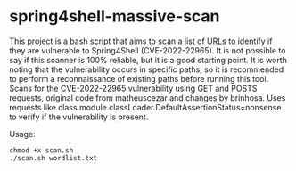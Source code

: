 # spring4shell-massive-scan

This project is a bash script that aims to scan a list of URLs to identify if they are vulnerable to Spring4Shell (CVE-2022-22965). It is not possible to say if this scanner is 100% reliable, but it is a good starting point. It is worth noting that the vulnerability occurs in specific paths, so it is recommended to perform a reconnaissance of existing paths before running this tool.
Scans for the CVE-2022-22965 vulnerability using GET and POSTS requests, original code from matheuscezar and changes by brinhosa. 
Uses requests like class.module.classLoader.DefaultAssertionStatus=nonsense to verify if the vulnerability is present.

Usage:

```
chmod +x scan.sh
./scan.sh wordlist.txt
```


